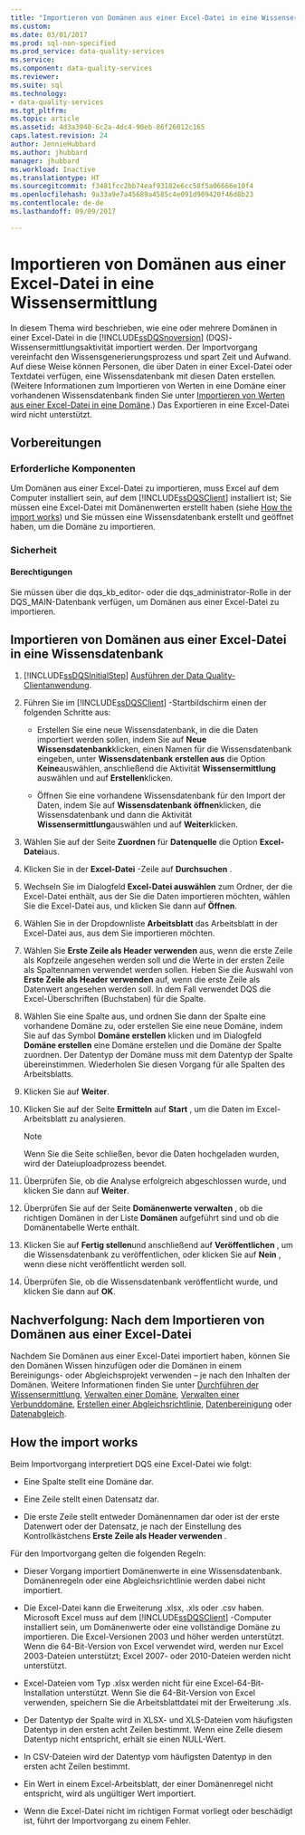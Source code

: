 ```yaml
---
title: "Importieren von Domänen aus einer Excel-Datei in eine Wissensermittlung | Microsoft-Dokumentation"
ms.custom: 
ms.date: 03/01/2017
ms.prod: sql-non-specified
ms.prod_service: data-quality-services
ms.service: 
ms.component: data-quality-services
ms.reviewer: 
ms.suite: sql
ms.technology:
- data-quality-services
ms.tgt_pltfrm: 
ms.topic: article
ms.assetid: 4d3a3940-6c2a-4dc4-90eb-86f26012c165
caps.latest.revision: 24
author: JennieHubbard
ms.author: jhubbard
manager: jhubbard
ms.workload: Inactive
ms.translationtype: HT
ms.sourcegitcommit: f3481fcc2bb74eaf93182e6cc58f5a06666e10f4
ms.openlocfilehash: 9a33a9e7a45689a4585c4e091d909420f46d8b23
ms.contentlocale: de-de
ms.lasthandoff: 09/09/2017

---
```

# <a name="import-domains-from-an-excel-file-in-knowledge-discovery"></a>Importieren von Domänen aus einer Excel-Datei in eine Wissensermittlung
  In diesem Thema wird beschrieben, wie eine oder mehrere Domänen in einer Excel-Datei in die [!INCLUDE[ssDQSnoversion](../includes/ssdqsnoversion-md.md)] (DQS)-Wissensermittlungsaktivität importiert werden. Der Importvorgang vereinfacht den Wissensgenerierungsprozess und spart Zeit und Aufwand. Auf diese Weise können Personen, die über Daten in einer Excel-Datei oder Textdatei verfügen, eine Wissensdatenbank mit diesen Daten erstellen. (Weitere Informationen zum Importieren von Werten in eine Domäne einer vorhandenen Wissensdatenbank finden Sie unter [Importieren von Werten aus einer Excel-Datei in eine Domäne](../data-quality-services/import-values-from-an-excel-file-into-a-domain.md).) Das Exportieren in eine Excel-Datei wird nicht unterstützt.  
  
##  <a name="BeforeYouBegin"></a> Vorbereitungen  
  
###  <a name="Prerequisites"></a> Erforderliche Komponenten  
 Um Domänen aus einer Excel-Datei zu importieren, muss Excel auf dem Computer installiert sein, auf dem [!INCLUDE[ssDQSClient](../includes/ssdqsclient-md.md)] installiert ist; Sie müssen eine Excel-Datei mit Domänenwerten erstellt haben (siehe [How the import works](#How)) und Sie müssen eine Wissensdatenbank erstellt und geöffnet haben, um die Domäne zu importieren.  
  
###  <a name="Security"></a> Sicherheit  
  
####  <a name="Permissions"></a> Berechtigungen  
 Sie müssen über die dqs_kb_editor- oder die dqs_administrator-Rolle in der DQS_MAIN-Datenbank verfügen, um Domänen aus einer Excel-Datei zu importieren.  
  
##  <a name="Import"></a> Importieren von Domänen aus einer Excel-Datei in eine Wissensdatenbank  
  
1.  [!INCLUDE[ssDQSInitialStep](../includes/ssdqsinitialstep-md.md)] [Ausführen der Data Quality-Clientanwendung](../data-quality-services/run-the-data-quality-client-application.md).  
  
2.  Führen Sie im [!INCLUDE[ssDQSClient](../includes/ssdqsclient-md.md)] -Startbildschirm einen der folgenden Schritte aus:  
  
    -   Erstellen Sie eine neue Wissensdatenbank, in die die Daten importiert werden sollen, indem Sie auf **Neue Wissensdatenbank**klicken, einen Namen für die Wissensdatenbank eingeben, unter **Wissensdatenbank erstellen aus** die Option **Keine**auswählen, anschließend die Aktivität **Wissensermittlung** auswählen und auf **Erstellen**klicken.  
  
    -   Öffnen Sie eine vorhandene Wissensdatenbank für den Import der Daten, indem Sie auf **Wissensdatenbank öffnen**klicken, die Wissensdatenbank und dann die Aktivität **Wissensermittlung**auswählen und auf **Weiter**klicken.  
  
3.  Wählen Sie auf der Seite **Zuordnen** für **Datenquelle** die Option **Excel-Datei**aus.  
  
4.  Klicken Sie in der **Excel-Datei** -Zeile auf **Durchsuchen** .  
  
5.  Wechseln Sie im Dialogfeld **Excel-Datei auswählen** zum Ordner, der die Excel-Datei enthält, aus der Sie die Daten importieren möchten, wählen Sie die Excel-Datei aus, und klicken Sie dann auf **Öffnen**.  
  
6.  Wählen Sie in der Dropdownliste **Arbeitsblatt** das Arbeitsblatt in der Excel-Datei aus, aus dem Sie importieren möchten.  
  
7.  Wählen Sie **Erste Zeile als Header verwenden** aus, wenn die erste Zeile als Kopfzeile angesehen werden soll und die Werte in der ersten Zeile als Spaltennamen verwendet werden sollen. Heben Sie die Auswahl von **Erste Zeile als Header verwenden** auf, wenn die erste Zeile als Datenwert angesehen werden soll. In dem Fall verwendet DQS die Excel-Überschriften (Buchstaben) für die Spalte.  
  
8.  Wählen Sie eine Spalte aus, und ordnen Sie dann der Spalte eine vorhandene Domäne zu, oder erstellen Sie eine neue Domäne, indem Sie auf das Symbol **Domäne erstellen** klicken und im Dialogfeld **Domäne erstellen** eine Domäne erstellen und die Domäne der Spalte zuordnen. Der Datentyp der Domäne muss mit dem Datentyp der Spalte übereinstimmen. Wiederholen Sie diesen Vorgang für alle Spalten des Arbeitsblatts.  
  
9. Klicken Sie auf **Weiter**.  
  
10. Klicken Sie auf der Seite **Ermitteln** auf **Start** , um die Daten im Excel-Arbeitsblatt zu analysieren.  
  
    > [!NOTE]  
    >  Wenn Sie die Seite schließen, bevor die Daten hochgeladen wurden, wird der Dateiuploadprozess beendet.  
  
11. Überprüfen Sie, ob die Analyse erfolgreich abgeschlossen wurde, und klicken Sie dann auf **Weiter**.  
  
12. Überprüfen Sie auf der Seite **Domänenwerte verwalten** , ob die richtigen Domänen in der Liste **Domänen** aufgeführt sind und ob die Domänentabelle Werte enthält.  
  
13. Klicken Sie auf **Fertig stellen**und anschließend auf **Veröffentlichen** , um die Wissensdatenbank zu veröffentlichen, oder klicken Sie auf **Nein** , wenn diese nicht veröffentlicht werden soll.  
  
14. Überprüfen Sie, ob die Wissensdatenbank veröffentlicht wurde, und klicken Sie dann auf **OK**.  
  
##  <a name="FollowUp"></a> Nachverfolgung: Nach dem Importieren von Domänen aus einer Excel-Datei  
 Nachdem Sie Domänen aus einer Excel-Datei importiert haben, können Sie den Domänen Wissen hinzufügen oder die Domänen in einem Bereinigungs- oder Abgleichsprojekt verwenden – je nach den Inhalten der Domänen. Weitere Informationen finden Sie unter [Durchführen der Wissensermittlung](../data-quality-services/perform-knowledge-discovery.md), [Verwalten einer Domäne](../data-quality-services/managing-a-domain.md), [Verwalten einer Verbunddomäne](../data-quality-services/managing-a-composite-domain.md), [Erstellen einer Abgleichsrichtlinie](../data-quality-services/create-a-matching-policy.md), [Datenbereinigung](../data-quality-services/data-cleansing.md) oder [Datenabgleich](../data-quality-services/data-matching.md).  
  
##  <a name="How"></a> How the import works  
 Beim Importvorgang interpretiert DQS eine Excel-Datei wie folgt:  
  
-   Eine Spalte stellt eine Domäne dar.  
  
-   Eine Zeile stellt einen Datensatz dar.  
  
-   Die erste Zeile stellt entweder Domänennamen dar oder ist der erste Datenwert oder der Datensatz, je nach der Einstellung des Kontrollkästchens **Erste Zeile als Header verwenden** .  
  
 Für den Importvorgang gelten die folgenden Regeln:  
  
-   Dieser Vorgang importiert Domänenwerte in eine Wissensdatenbank. Domänenregeln oder eine Abgleichsrichtlinie werden dabei nicht importiert.  
  
-   Die Excel-Datei kann die Erweiterung .xlsx, .xls oder .csv haben. Microsoft Excel muss auf dem [!INCLUDE[ssDQSClient](../includes/ssdqsclient-md.md)] -Computer installiert sein, um Domänenwerte oder eine vollständige Domäne zu importieren. Die Excel-Versionen 2003 und höher werden unterstützt. Wenn die 64-Bit-Version von Excel verwendet wird, werden nur Excel 2003-Dateien unterstützt; Excel 2007- oder 2010-Dateien werden nicht unterstützt.  
  
-   Excel-Dateien vom Typ .xlsx werden nicht für eine Excel-64-Bit-Installation unterstützt. Wenn Sie die 64-Bit-Version von Excel verwenden, speichern Sie die Arbeitsblattdatei mit der Erweiterung .xls.  
  
-   Der Datentyp der Spalte wird in XLSX- und XLS-Dateien vom häufigsten Datentyp in den ersten acht Zeilen bestimmt. Wenn eine Zelle diesem Datentyp nicht entspricht, erhält sie einen NULL-Wert.  
  
-   In CSV-Dateien wird der Datentyp vom häufigsten Datentyp in den ersten acht Zeilen bestimmt.  
  
-   Ein Wert in einem Excel-Arbeitsblatt, der einer Domänenregel nicht entspricht, wird als ungültiger Wert importiert.  
  
-   Wenn die Excel-Datei nicht im richtigen Format vorliegt oder beschädigt ist, führt der Importvorgang zu einem Fehler.  
  
  

